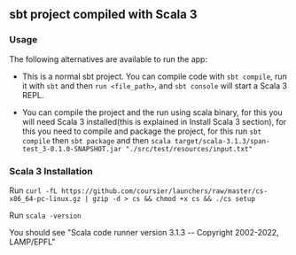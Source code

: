 ## sbt project compiled with Scala 3

### Usage

The following alternatives are available to run the app:

* This is a normal sbt project. You can compile code with `sbt compile`, run it with `sbt` and then  `run <file_path>`, and `sbt console` will start a Scala 3 REPL.

* You can compile the project and the run using scala binary, for this you will need Scala 3 installed(this is explained in Install Scala 3 section), 
  for this you need to compile and package the project, for this run `sbt compile` then `sbt package` and then 
  `scala target/scala-3.1.3/span-test_3-0.1.0-SNAPSHOT.jar "./src/test/resources/input.txt"`

### Scala 3 Installation

Run `curl -fL https://github.com/coursier/launchers/raw/master/cs-x86_64-pc-linux.gz | gzip -d > cs && chmod +x cs && ./cs setup`

Run `scala -version`

You should see "Scala code runner version 3.1.3 -- Copyright 2002-2022, LAMP/EPFL"


